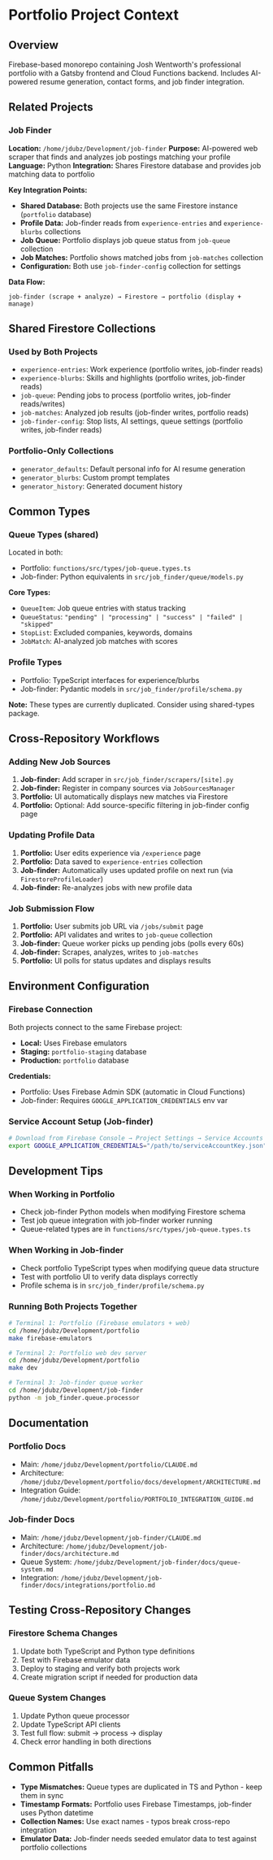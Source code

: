 # Portfolio Project Context

## Overview
Firebase-based monorepo containing Josh Wentworth's professional portfolio with a Gatsby frontend and Cloud Functions backend. Includes AI-powered resume generation, contact forms, and job finder integration.

## Related Projects

### Job Finder
**Location:** `/home/jdubz/Development/job-finder`
**Purpose:** AI-powered web scraper that finds and analyzes job postings matching your profile
**Language:** Python
**Integration:** Shares Firestore database and provides job matching data to portfolio

**Key Integration Points:**
- **Shared Database:** Both projects use the same Firestore instance (`portfolio` database)
- **Profile Data:** Job-finder reads from `experience-entries` and `experience-blurbs` collections
- **Job Queue:** Portfolio displays job queue status from `job-queue` collection
- **Job Matches:** Portfolio shows matched jobs from `job-matches` collection
- **Configuration:** Both use `job-finder-config` collection for settings

**Data Flow:**
```
job-finder (scrape + analyze) → Firestore → portfolio (display + manage)
```

## Shared Firestore Collections

### Used by Both Projects
- `experience-entries`: Work experience (portfolio writes, job-finder reads)
- `experience-blurbs`: Skills and highlights (portfolio writes, job-finder reads)
- `job-queue`: Pending jobs to process (portfolio writes, job-finder reads/writes)
- `job-matches`: Analyzed job results (job-finder writes, portfolio reads)
- `job-finder-config`: Stop lists, AI settings, queue settings (portfolio writes, job-finder reads)

### Portfolio-Only Collections
- `generator_defaults`: Default personal info for AI resume generation
- `generator_blurbs`: Custom prompt templates
- `generator_history`: Generated document history

## Common Types

### Queue Types (shared)
Located in both:
- Portfolio: `functions/src/types/job-queue.types.ts`
- Job-finder: Python equivalents in `src/job_finder/queue/models.py`

**Core Types:**
- `QueueItem`: Job queue entries with status tracking
- `QueueStatus`: `"pending" | "processing" | "success" | "failed" | "skipped"`
- `StopList`: Excluded companies, keywords, domains
- `JobMatch`: AI-analyzed job matches with scores

### Profile Types
- Portfolio: TypeScript interfaces for experience/blurbs
- Job-finder: Pydantic models in `src/job_finder/profile/schema.py`

**Note:** These types are currently duplicated. Consider using shared-types package.

## Cross-Repository Workflows

### Adding New Job Sources
1. **Job-finder:** Add scraper in `src/job_finder/scrapers/[site].py`
2. **Job-finder:** Register in company sources via `JobSourcesManager`
3. **Portfolio:** UI automatically displays new matches via Firestore
4. **Portfolio:** Optional: Add source-specific filtering in job-finder config page

### Updating Profile Data
1. **Portfolio:** User edits experience via `/experience` page
2. **Portfolio:** Data saved to `experience-entries` collection
3. **Job-finder:** Automatically uses updated profile on next run (via `FirestoreProfileLoader`)
4. **Job-finder:** Re-analyzes jobs with new profile data

### Job Submission Flow
1. **Portfolio:** User submits job URL via `/jobs/submit` page
2. **Portfolio:** API validates and writes to `job-queue` collection
3. **Job-finder:** Queue worker picks up pending jobs (polls every 60s)
4. **Job-finder:** Scrapes, analyzes, writes to `job-matches`
5. **Portfolio:** UI polls for status updates and displays results

## Environment Configuration

### Firebase Connection
Both projects connect to the same Firebase project:
- **Local:** Uses Firebase emulators
- **Staging:** `portfolio-staging` database
- **Production:** `portfolio` database

**Credentials:**
- Portfolio: Uses Firebase Admin SDK (automatic in Cloud Functions)
- Job-finder: Requires `GOOGLE_APPLICATION_CREDENTIALS` env var

### Service Account Setup (Job-finder)
```bash
# Download from Firebase Console → Project Settings → Service Accounts
export GOOGLE_APPLICATION_CREDENTIALS="/path/to/serviceAccountKey.json"
```

## Development Tips

### When Working in Portfolio
- Check job-finder Python models when modifying Firestore schema
- Test job queue integration with job-finder worker running
- Queue-related types are in `functions/src/types/job-queue.types.ts`

### When Working in Job-finder
- Check portfolio TypeScript types when modifying queue data structure
- Test with portfolio UI to verify data displays correctly
- Profile schema is in `src/job_finder/profile/schema.py`

### Running Both Projects Together
```bash
# Terminal 1: Portfolio (Firebase emulators + web)
cd /home/jdubz/Development/portfolio
make firebase-emulators

# Terminal 2: Portfolio web dev server
cd /home/jdubz/Development/portfolio
make dev

# Terminal 3: Job-finder queue worker
cd /home/jdubz/Development/job-finder
python -m job_finder.queue.processor
```

## Documentation

### Portfolio Docs
- Main: `/home/jdubz/Development/portfolio/CLAUDE.md`
- Architecture: `/home/jdubz/Development/portfolio/docs/development/ARCHITECTURE.md`
- Integration Guide: `/home/jdubz/Development/portfolio/PORTFOLIO_INTEGRATION_GUIDE.md`

### Job-finder Docs
- Main: `/home/jdubz/Development/job-finder/CLAUDE.md`
- Architecture: `/home/jdubz/Development/job-finder/docs/architecture.md`
- Queue System: `/home/jdubz/Development/job-finder/docs/queue-system.md`
- Integration: `/home/jdubz/Development/job-finder/docs/integrations/portfolio.md`

## Testing Cross-Repository Changes

### Firestore Schema Changes
1. Update both TypeScript and Python type definitions
2. Test with Firebase emulator data
3. Deploy to staging and verify both projects work
4. Create migration script if needed for production data

### Queue System Changes
1. Update Python queue processor
2. Update TypeScript API clients
3. Test full flow: submit → process → display
4. Check error handling in both directions

## Common Pitfalls

- **Type Mismatches:** Queue types are duplicated in TS and Python - keep them in sync
- **Timestamp Formats:** Portfolio uses Firebase Timestamps, job-finder uses Python datetime
- **Collection Names:** Use exact names - typos break cross-repo integration
- **Emulator Data:** Job-finder needs seeded emulator data to test against portfolio collections
